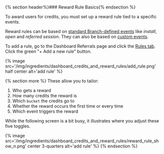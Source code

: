 
{% section header%}### Reward Rule Basics{% endsection %}

To award users for credits, you must set up a reward rule tied to a specific events.

Reward rules can be based on [standard Branch-defined events](/recipes/advanced_referral_incentives/{{page.platform}}/#custom-events) like _install_, _open_ and _referred session_. They can also be based on [custom events](/recipes/advanced_referral_incentives/{{page.platform}}/#custom-events).

To add a rule, go to the Dashboard Referrals page and click the [Rules tab](https://dashboard.branch.io/#/referrals/rules). Click the green "+ Add a new rule" button.

{% image src='/img/ingredients/dashboard_credits_and_reward_rules/add_rule.png' half center alt='add rule' %}

{% section more %}
These allow you to tailor:

1. Who gets a reward
1. How many credits the reward is
1. Which `bucket` the credits go to
1. Whether the reward occurs the first time or every time
1. Which event triggers the reward

<div class="full-width">While the following screen is a bit busy, it illustrates where you adjust these five toggles.</div>

{% image src='/img/ingredients/dashboard_credits_and_reward_rules/reward_rule_show_n.png' center 3-quarters alt='add rule' %}
{% endsection %}
